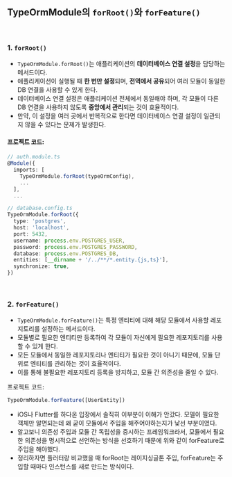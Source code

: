 ## TypeOrmModule의 `forRoot()`와 `forFeature()`

<br/>

### 1. `forRoot()`

- `TypeOrmModule.forRoot()`는 애플리케이션의 **데이터베이스 연결 설정**을 담당하는 메서드이다.
- 애플리케이션이 실행될 때 **한 번만 설정**되며, **전역에서 공유**되어 여러 모듈이 동일한 DB 연결을 사용할 수 있게 한다.
- 데이터베이스 연결 설정은 애플리케이션 전체에서 동일해야 하며, 각 모듈이 다른 DB 연결을 사용하지 않도록 **중앙에서 관리**되는 것이 효율적이다.
- 만약, 이 설정을 여러 곳에서 반복적으로 한다면 데이터베이스 연결 설정이 일관되지 않을 수 있다는 문제가 발생한다.

#### 프로젝트 코드:
```typescript
// auth.module.ts
@Module({
  imports: [
    TypeOrmModule.forRoot(typeOrmConfig),
    ...
  ],
  ...

// database.config.ts
TypeOrmModule.forRoot({
  type: 'postgres',
  host: 'localhost',
  port: 5432,
  username: process.env.POSTGRES_USER,
  password: process.env.POSTGRES_PASSWORD,
  database: process.env.POSTGRES_DB,
  entities: [__dirname + '/../**/*.entity.{js,ts}'],
  synchronize: true,
})
```

<br/>

### 2. `forFeature()`

- `TypeOrmModule.forFeature()`는 특정 엔티티에 대해 해당 모듈에서 사용할 레포지토리를 설정하는 메서드이다.
- 모듈별로 필요한 엔티티만 등록하여 각 모듈이 자신에게 필요한 레포지토리를 사용할 수 있게 한다.
- 모든 모듈에서 동일한 레포지토리나 엔티티가 필요한 것이 아니기 때문에, 모듈 단위로 엔티티를 관리하는 것이 효율적이다.
- 이를 통해 불필요한 레포지토리 등록을 방지하고, 모듈 간 의존성을 줄일 수 있다.

프로젝트 코드:

```typescript
TypeOrmModule.forFeature([UserEntity])
```
- iOS나 Flutter를 하다온 입장에서 솔직히 이부분이 이해가 안갔다. 모델이 필요한 객체만 알면되는데 왜 굳이 모듈에서 주입을 해주어야하는지가 낯선 부분이였다. 
- 알고보니 의존성 주입과 모듈 간 독립성을 중시하는 프레임워크라서, 모듈에서 필요한 의존성을 명시적으로 선언하는 방식을 선호하기 때문에 위와 같이 forFeature로 주입을 해야했다.
- 정리하자면 플러터랑 비교했을 때 forRoot는 레이지싱글톤 주입, forFeature는 주입할 때마다 인스턴스를  새로 만드는 방식이다. 
